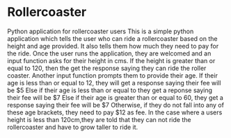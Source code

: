 # Rollercoaster
Python application for rollercoaster users
This is a simple python application which tells the user who can ride a rollercoaster based on the height and age provided. It also tells them how much they need to pay for the ride.
Once the user runs the application, they are welcomed and an input function asks for their height in cms.
If the height is greater than or equal to 120, then the get the response saying they can ride the roller coaster.
Another input function prompts them to provide their age. 
If their age is less than or equal to 12, they will get a response saying their fee will be $5
Else if their age is less than or equal to they get a reponse saying their fee will be $7
Else if their age is greater than or equal to 60, they get a response saying their fee will be $7
Otherwise, if they do not fall into any of these age brackets, they need to pay $12 as fee.
In the case where a users height is less than 120cm,they are told that they can not ride the rollercoaster and have to grow taller to ride it.

